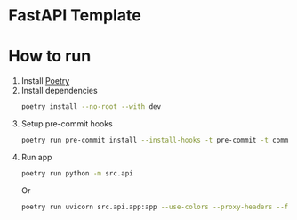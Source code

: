 # FastAPI Template

# How to run

1. Install [Poetry](https://python-poetry.org/docs/#installing-with-the-official-installer)
2. Install dependencies
    ```bash
   poetry install --no-root --with dev
   ```
3. Setup pre-commit hooks
    ```bash
   poetry run pre-commit install --install-hooks -t pre-commit -t commit-msg
   ```
4. Run app
   ```bash
   poetry run python -m src.api
   ```
   Or
   ```bash
   poetry run uvicorn src.api.app:app --use-colors --proxy-headers --forwarded-allow-ips=*
   ```
